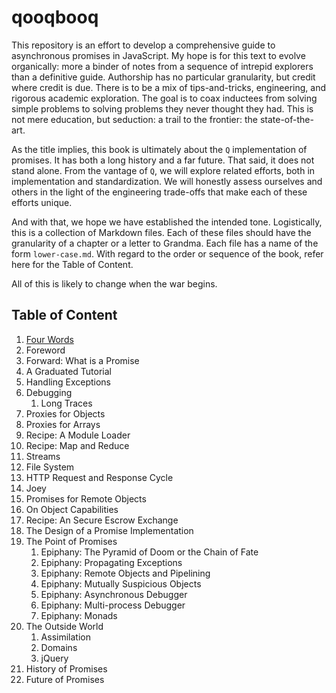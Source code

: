
# qooqbooq

This repository is an effort to develop a comprehensive guide to
asynchronous promises in JavaScript.  My hope is for this text to evolve
organically: more a binder of notes from a sequence of intrepid
explorers than a definitive guide.  Authorship has no particular
granularity, but credit where credit is due.  There is to be a mix of
tips-and-tricks, engineering, and rigorous academic exploration.  The
goal is to coax inductees from solving simple problems to solving
problems they never thought they had.  This is not mere education, but
seduction: a trail to the frontier: the state-of-the-art.

As the title implies, this book is ultimately about the `Q`
implementation of promises.  It has both a long history and a far
future.  That said, it does not stand alone.  From the vantage of `Q`, we
will explore related efforts, both in implementation and
standardization.  We will honestly assess ourselves and others in the
light of the engineering trade-offs that make each of these efforts
unique.

And with that, we hope we have established the intended tone.
Logistically, this is a collection of Markdown files.  Each of these
files should have the granularity of a chapter or a letter to Grandma.
Each file has a name of the form `lower-case.md`.  With regard to the
order or sequence of the book, refer here for the Table of Content.

All of this is likely to change when the war begins.

## Table of Content

1. [Four Words](four-words.md)
1. Foreword
1. Forward: What is a Promise
1. A Graduated Tutorial
1. Handling Exceptions
1. Debugging
    1. Long Traces
1. Proxies for Objects
1. Proxies for Arrays
1. Recipe: A Module Loader
1. Recipe: Map and Reduce
1. Streams
1. File System
1. HTTP Request and Response Cycle
1. Joey
1. Promises for Remote Objects
1. On Object Capabilities
1. Recipe: An Secure Escrow Exchange
1. The Design of a Promise Implementation
1. The Point of Promises
    1. Epiphany: The Pyramid of Doom or the Chain of Fate
    1. Epiphany: Propagating Exceptions
    1. Epiphany: Remote Objects and Pipelining
    1. Epiphany: Mutually Suspicious Objects
    1. Epiphany: Asynchronous Debugger
    1. Epiphany: Multi-process Debugger
    1. Epiphany: Monads
1. The Outside World
    1. Assimilation
    1. Domains
    1. jQuery
1. History of Promises
1. Future of Promises

